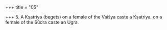 +++
title = "05"

+++
5. A Kṣatriya (begets) on a female of the Vaiśya caste a Kṣatriya, on a female of the Śūdra caste an Ugra.
